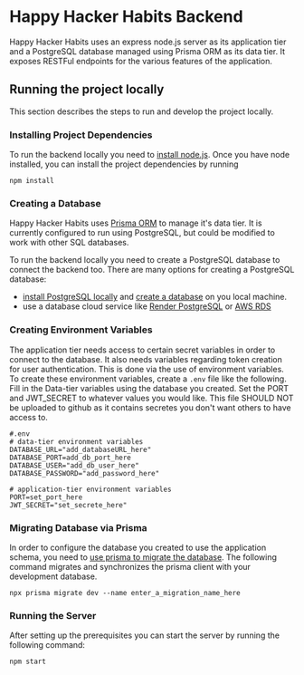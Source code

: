 # Happy Hacker Habits Backend
Happy Hacker Habits uses an express node.js server as its application tier and a 
PostgreSQL database managed using Prisma ORM as its data tier. It exposes RESTFul endpoints
for the various features of the application.   

## Running the project locally
This section describes the steps to run and develop the project locally. 

### Installing Project Dependencies
To run the backend locally you need to [install node.js](https://nodejs.org/en/download). 
Once you have node installed, you can install the project dependencies by running

```
npm install
```

### Creating a Database
Happy Hacker Habits uses [Prisma ORM](https://www.prisma.io/docs) to manage it's data tier. 
It is currently configured to run using PostgreSQL, but could be modified to work with other SQL databases. 

To run the backend locally you need to create a PostgreSQL database to connect the backend too.
There are many options for creating a PostgreSQL database:
- [install PostgreSQL locally](https://www.postgresql.org/download/) 
  and [create a database](https://www.postgresql.org/docs/current/manage-ag-createdb.html) 
  on you local machine.
- use a database cloud service like [Render PostgreSQL](https://docs.render.com/databases) 
  or [AWS RDS](https://aws.amazon.com/rds/)


### Creating Environment Variables  
The application tier needs access to certain secret variables in order to connect to the database. 
It also needs variables regarding token creation for user authentication. This is done via the use of environment variables.
To create these environment variables, create a `.env` file like the following. Fill in the Data-tier variables
using the database you created. Set the PORT and JWT_SECRET to whatever values you would like. 
This file SHOULD NOT be uploaded to github as it contains secretes you don't want others to have access to.

```
#.env
# data-tier environment variables
DATABASE_URL="add_databaseURL_here"
DATABASE_PORT=add_db_port_here
DATABASE_USER="add_db_user_here"
DATABASE_PASSWORD="add_password_here"

# application-tier environment variables
PORT=set_port_here
JWT_SECRET="set_secrete_here"
```

### Migrating Database via Prisma
In order to configure the database you created to use the application schema, you need to 
[use prisma to migrate the database](https://www.prisma.io/docs/orm/prisma-migrate/getting-started). 
The following command migrates and synchronizes the prisma client with 
your development database. 

```
npx prisma migrate dev --name enter_a_migration_name_here
```

### Running the Server  
After setting up the prerequisites you can start the server by running the following command:

```
npm start
```